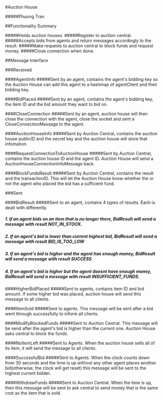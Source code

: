 #Auction House

#####Phuong Tran

##Functionality Summary

#####Holds auction houses.
#####Register to auction central.
#####Accepts bids from agents and return messages accordingly to the result.
#####Make requests to auction central to block funds and request money.
#####Close connection when done.

##Message Interface

###Received

####AgentInfo
#####Sent by an agent, contains the agent's bidding key so the Auction House can add this agent to a hashmap of agentClient and their bidding key.

####BidPlaced
#####Sent by an agent, contains the agent's bidding key, the item ID and the bid amount they want to bid on.

####CloseConnection
#####Sent by an agent, auction house will then close the connection with the agent, close the socket and sent a CloseConnectionMessage to the agent.  

####AuctionHouseInfo
#####Sent by Auction Central, contains the auction house publicID and the secret key and the auction house will store that infomation.

####RequestConnectionToAuctionHouse
#####Sent by Auction Central, contains the auction house ID and the agent ID. Auction House will send a AuctionHouseConnectionInfoMessage back.

####BlockFundsResult
#####Sent by Auction Central, contains the result and the transactionID. This will let the Auction House know whether the or not the agent who placed the bid has a sufficient fund.


###Sent

####BidResult
#####Sent to an agent, contains 4 types of results. Each is dealt with differently. 
#####  1. If an agent bids on an item that is no longer there, BidResult will send a message with result NOT_IN_STOCK.
#####  2. If an agent's bid is lower than current highest bid, BidResult will send a message with result BID_IS_TOO_LOW
#####  3. If an agent's bid is higher and the agent has enough money, BidResult will send a message with result SUCCESS
#####  4. If an agent's bid is higher but the agent doesnt have enough money, BidResult will send a message with result INSUFFICIENT_FUNDS. 

####HigherBidPlaced
#####Sent to agents, contains item ID and bid amount. If some higher bid was placed, auction house will send this message to all clients.

####ItemSold
#####Sent to agents. This message will be sent after a bid went through successfully to inform all clients.

####ModifyBlockedFunds
#####Sent to Auction Central. This message will be send after the agent's bid is higher than the current one. Auction House asks central to block the funds. 

####NoItemLeft
#####Sent to Agents. When the auction house sells all of its item, it will send the message to all clients.

####SuccessfulBid
#####Sent to Agents. When the clock counts down from 30 seconds and the time is up without any other agent places another bid(otherwise, the clock will get reset) this message will be sent to the highest current bidder.

####WithdrawFunds
#####Sent to Auction Central. When the time is up, then this message will be sent to ask central to send money that is the same cost as the item that is sold.